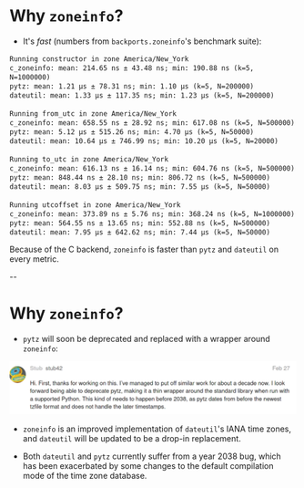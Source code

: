 # Why `zoneinfo`?

- It's *fast* (numbers from `backports.zoneinfo`'s benchmark suite):

```
Running constructor in zone America/New_York
c_zoneinfo: mean: 214.65 ns ± 43.48 ns; min: 190.88 ns (k=5, N=1000000)
pytz: mean: 1.21 µs ± 78.31 ns; min: 1.10 µs (k=5, N=200000)
dateutil: mean: 1.33 µs ± 117.35 ns; min: 1.23 µs (k=5, N=200000)

Running from_utc in zone America/New_York
c_zoneinfo: mean: 658.55 ns ± 28.92 ns; min: 617.08 ns (k=5, N=500000)
pytz: mean: 5.12 µs ± 515.26 ns; min: 4.70 µs (k=5, N=50000)
dateutil: mean: 10.64 µs ± 746.99 ns; min: 10.20 µs (k=5, N=20000)

Running to_utc in zone America/New_York
c_zoneinfo: mean: 616.13 ns ± 16.14 ns; min: 604.76 ns (k=5, N=500000)
pytz: mean: 848.44 ns ± 28.10 ns; min: 806.72 ns (k=5, N=500000)
dateutil: mean: 8.03 µs ± 509.75 ns; min: 7.55 µs (k=5, N=50000)

Running utcoffset in zone America/New_York
c_zoneinfo: mean: 373.89 ns ± 5.76 ns; min: 368.24 ns (k=5, N=1000000)
pytz: mean: 564.55 ns ± 13.65 ns; min: 552.88 ns (k=5, N=500000)
dateutil: mean: 7.95 µs ± 642.62 ns; min: 7.44 µs (k=5, N=50000)
```

Because of the C backend, `zoneinfo` is faster than `pytz` and `dateutil` on every metric.

--

# Why `zoneinfo`?

- `pytz` will soon be deprecated and replaced with a wrapper around `zoneinfo`:

<div style="text-align:center">
<img src="images/pytz_deprecation.png"
     alt="Text from the PEP 615 discussion from stub42, maintainer of pytz: <!--
--><!--
-->       Hi. First, thanks for working on this. I’ve managed to put off similar work for about a decade now. I look forward being able to deprecate pytz, making it a thin wrapper around the standard library when run with a supported Python. This kind of needs to happen before 2038, as pytz dates from before the newest tzfile format and does not handle the later timestamps."/>
</div>

- `zoneinfo` is an improved implementation of `dateutil`'s IANA time zones, and `dateutil` will be updated to be a drop-in replacement.

- Both `dateutil` and `pytz` currently suffer from a year 2038 bug, which has been exacerbated by some changes to the default compilation mode of the time zone database.
